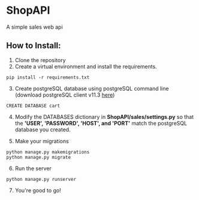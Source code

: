 # ShopAPI
A simple sales web api
## How to Install:
1. Clone the repository
2. Create a virtual environment and install the requirements.
````
pip install -r requirements.txt
````
3. Create postgreSQL database using postgreSQL command line (download postgreSQL client v11.3 [here](https://www.enterprisedb.com/downloads/postgres-postgresql-downloads))
````
CREATE DATABASE cart
````
4. Modify the DATABASES dictionary in __ShopAPI/sales/settings.py__ so that the __'USER', 'PASSWORD', 'HOST', and 'PORT'__ match the postgreSQL database you created.

5. Make your migrations
````
python manage.py makemigrations
python manage.py migrate
````
6. Run the server
````
python manage.py runserver
````
7. You're good to go!

